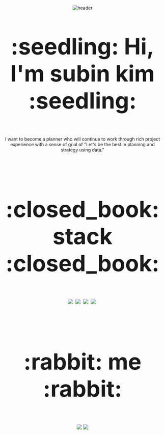 <p align="center">
  <img src="https://capsule-render.vercel.app/api?type=slice&color=feb9c6&height=300&section=header&text=SuBinKim&fontSize=90" alt="header">
</p>

<p align="center" style="font-size: 70px"><b>:seedling: Hi, I'm subin kim :seedling:</b></p>

<p align="center"> I want to become a planner who will continue to work through rich project experience with a sense of goal of "Let's be the best in planning and strategy using data."</p>

<br><br><br>

<p align="center" style="font-size: 70px"><b>:closed_book: stack :closed_book:</b></p>

<p align="center">
  <img src="https://img.shields.io/badge/Python-3766AB?style=flat-square&logo=Python&logoColor=white"/></a>&nbsp 
  <img src="https://img.shields.io/badge/corporate advisory project-FBD426?style=flat-square&logo=databricks&logoColor=white"/></a>&nbsp
  <img src="https://img.shields.io/badge/service planning project-86CB06?style=flat-square&logo=adobeillustrator&logoColor=white"/></a>&nbsp
  <img src="https://img.shields.io/badge/numerous data analysis contests-6EACF0?style=flat-square&logo=simpleanalytics&logoColor=white"/></a>&nbsp
</p>

<br><br><br>

<p align="center" style="font-size: 70px"><b>:rabbit: me :rabbit:</b></p>

<p align="center">
   <a href="https://www.instagram.com/xub1n__/"><img src="https://img.shields.io/badge/instagram-F9116D?style=flat-square&logo=instagram&logoColor=white&link=https://www.instagram.com/xub1n__/"/></a> 
<a href="mailto:xub1n010411@gmail.com"><img src="https://img.shields.io/badge/gmail-F33E07?style=flat-square&logo=gmail&logoColor=white&link=mailto:xub1n010411@gmail.com"/></a>


